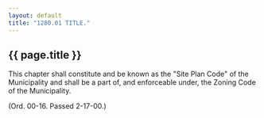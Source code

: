 ```yaml
---
layout: default 
title: "1280.01 TITLE."
---
```


{{ page.title }}
----------------

This chapter shall constitute and be known as the "Site Plan Code" of
the Municipality and shall be a part of, and enforceable under, the
Zoning Code of the Municipality.

(Ord. 00-16. Passed 2-17-00.)
